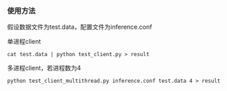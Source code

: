 ### 使用方法

假设数据文件为test.data，配置文件为inference.conf

单进程client
```
cat test.data | python test_client.py > result
```
多进程client，若进程数为4
```
python test_client_multithread.py inference.conf test.data 4 > result
```
